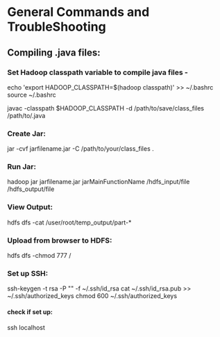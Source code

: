 # General Commands and TroubleShooting

## Compiling .java files:

### Set Hadoop classpath variable to compile java files - 

echo 'export HADOOP_CLASSPATH=$(hadoop classpath)' >> ~/.bashrc
source ~/.bashrc

javac -classpath $HADOOP_CLASSPATH -d /path/to/save/class_files /path/to/.java

### Create Jar:
jar -cvf jarfilename.jar -C /path/to/your/class_files .

### Run Jar:
hadoop jar jarfilename.jar jarMainFunctionName /hdfs_input/file /hdfs_output/file

### View Output: 
hdfs dfs -cat /user/root/temp_output/part-*

### Upload from browser to HDFS: 
hdfs dfs -chmod 777 /

### Set up SSH:
ssh-keygen -t rsa -P "" -f ~/.ssh/id_rsa
cat ~/.ssh/id_rsa.pub >> ~/.ssh/authorized_keys
chmod 600 ~/.ssh/authorized_keys

#### check if set up: 
ssh localhost


